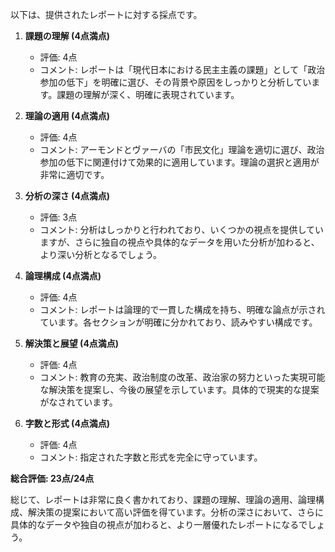 以下は、提供されたレポートに対する採点です。

1. **課題の理解 (4点満点)**
   - 評価: 4点
   - コメント: レポートは「現代日本における民主主義の課題」として「政治参加の低下」を明確に選び、その背景や原因をしっかりと分析しています。課題の理解が深く、明確に表現されています。

2. **理論の適用 (4点満点)**
   - 評価: 4点
   - コメント: アーモンドとヴァーバの「市民文化」理論を適切に選び、政治参加の低下に関連付けて効果的に適用しています。理論の選択と適用が非常に適切です。

3. **分析の深さ (4点満点)**
   - 評価: 3点
   - コメント: 分析はしっかりと行われており、いくつかの視点を提供していますが、さらに独自の視点や具体的なデータを用いた分析が加わると、より深い分析となるでしょう。

4. **論理構成 (4点満点)**
   - 評価: 4点
   - コメント: レポートは論理的で一貫した構成を持ち、明確な論点が示されています。各セクションが明確に分かれており、読みやすい構成です。

5. **解決策と展望 (4点満点)**
   - 評価: 4点
   - コメント: 教育の充実、政治制度の改革、政治家の努力といった実現可能な解決策を提案し、今後の展望を示しています。具体的で現実的な提案がなされています。

6. **字数と形式 (4点満点)**
   - 評価: 4点
   - コメント: 指定された字数と形式を完全に守っています。

**総合評価: 23点/24点**

総じて、レポートは非常に良く書かれており、課題の理解、理論の適用、論理構成、解決策の提案において高い評価を得ています。分析の深さにおいて、さらに具体的なデータや独自の視点が加わると、より一層優れたレポートになるでしょう。